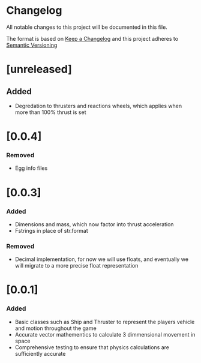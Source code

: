 # Changelog
All notable changes to this project will be documented in this file.

The format is based on [Keep a Changelog](https://keepachangelog.com/en/1.0.0/)
and this project adheres to [Semantic Versioning](http://semver.org/spec/v2.0.0.html)
# [unreleased]
## Added
 - Degredation to thrusters and reactions wheels, which applies when more than 100% thrust is set
# [0.0.4] 
### Removed
 - Egg info files

# [0.0.3] 
### Added
 - Dimensions and mass, which now factor into thrust acceleration
 - Fstrings in place of str.format

### Removed
 - Decimal implementation, for now we will use floats, and eventually we will migrate to a more precise float representation

# [0.0.1] 
### Added
 - Basic classes such as Ship and Thruster to represent the players vehicle and motion throughout the game
 - Accurate vector mathementics to calculate 3 dimmensional movement in space
 - Comprehensive testing to ensure that physics calculations are sufficiently accurate
